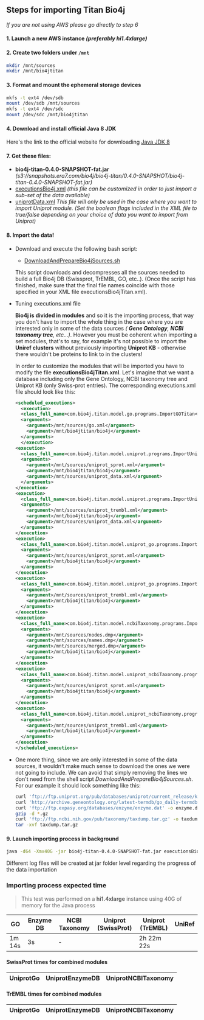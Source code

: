 ## Steps for importing Titan Bio4j 

_If you are not using AWS please go directly to step 6_

#### 1. Launch a new AWS instance _(preferably **hi1.4xlarge**)_

#### 2. Create two folders under `/mnt`

``` bash
mkdir /mnt/sources
mkdir /mnt/bio4jtitan
```

#### 3. Format and mount the ephemeral storage devices

```  bash
mkfs -t ext4 /dev/sdb
mount /dev/sdb /mnt/sources
mkfs -t ext4 /dev/sdc
mount /dev/sdc /mnt/bio4jtitan
```

#### 4. Download and install official Java 8 JDK
Here's the link to the official website for downloading [Java JDK 8](http://www.oracle.com/technetwork/java/javase/downloads/jdk8-downloads-2133151.html)

#### 7. Get these files:
- **bio4j-titan-0.4.0-SNAPSHOT-fat.jar** _(s3://snapshots.era7.com/bio4j/bio4j-titan/0.4.0-SNAPSHOT/bio4j-titan-0.4.0-SNAPSHOT-fat.jar)_
- [executionsBio4j.xml](https://github.com/bio4j/bio4j-titan/blob/master/executionsBio4jTitan.xml) _(this file can be customized in order to just import a sub-set of the data available)_
- [uniprotData.xml](https://github.com/bio4j/bio4j-titan/blob/master/uniprotData.xml) _This file will only be used in the case where you want to import Uniprot module. (Set the boolean flags included in the XML file to true/false depending on your choice of data you want to import from Uniprot)_

#### 8. Import the data!

+ Download and execute the following bash script:
  - [DownloadAndPrepareBio4jSources.sh](/DownloadAndPrepareBio4jSources.sh)

  This script downloads and decompresses all the sources needed to build a full Bio4j DB (Swissprot, TrEMBL, GO, etc..).
  (Once the script has finished, make sure that the final file names coincide with those specified in your XML file executionsBio4jTitan.xml).

+ Tuning executions.xml file

  **Bio4j is divided in modules** and so it is the importing process, that way you don't have to import the whole thing in the case where you are interested only in some of the data sources _( **Gene Ontology**, **NCBI taxonomy tree**, etc...)_. However you must be coherent when importing a set modules, that's to say, for example it's not possible to import the **Uniref clusters** without previously importing **Uniprot KB** - otherwise there wouldn't be proteins to link to in the clusters!

  In order to customize the modules that will be imported you have to modify the file **executionsBio4jTitan.xml**.
  Let's imagine that we want a database including only the Gene Ontology, NCBI taxonomy tree and Uniprot KB (only Swiss-prot entries). 
  The corresponding executions.xml file should look like this:

  ``` xml
  <scheduled_executions>
    <execution>
    <class_full_name>com.bio4j.titan.model.go.programs.ImportGOTitan</class_full_name>
    <arguments>      
	  <argument>/mnt/sources/go.xml</argument>
	  <argument>/mnt/bio4jtitan/bio4j</argument>
    </arguments>
    </execution> 
  <execution>
    <class_full_name>com.bio4j.titan.model.uniprot.programs.ImportUniprotTitan</class_full_name>
    <arguments>      
      <argument>/mnt/sources/uniprot_sprot.xml</argument>
	  <argument>/mnt/bio4jtitan/bio4j</argument>
	  <argument>/mnt/sources/uniprot_data.xml</argument>
    </arguments>
  </execution>  
  <execution>
    <class_full_name>com.bio4j.titan.model.uniprot.programs.ImportUniprotTitan</class_full_name>
    <arguments>      
      <argument>/mnt/sources/uniprot_trembl.xml</argument>
	  <argument>/mnt/bio4jtitan/bio4j</argument>
	  <argument>/mnt/sources/uniprot_data.xml</argument>
    </arguments>
  </execution> 
  <execution>
    <class_full_name>com.bio4j.titan.model.uniprot_go.programs.ImportUniprotGoTitan</class_full_name>
    <arguments>      
      <argument>/mnt/sources/uniprot_sprot.xml</argument>
	  <argument>/mnt/bio4jtitan/bio4j</argument>
    </arguments>
  </execution> 
  <execution>
    <class_full_name>com.bio4j.titan.model.uniprot_go.programs.ImportUniprotGoTitan</class_full_name>
    <arguments>      
      <argument>/mnt/sources/uniprot_trembl.xml</argument>
	  <argument>/mnt/bio4jtitan/bio4j</argument>
    </arguments>
  </execution> 
  <execution>
    <class_full_name>com.bio4j.titan.model.ncbiTaxonomy.programs.ImportNCBITaxonomyTitan</class_full_name>
    <arguments>    
	  <argument>/mnt/sources/nodes.dmp</argument>
      <argument>/mnt/sources/names.dmp</argument>
	  <argument>/mnt/sources/merged.dmp</argument>
	  <argument>/mnt/bio4jtitan/bio4j</argument>
    </arguments>
  </execution>
  <execution>
    <class_full_name>com.bio4j.titan.model.uniprot_ncbiTaxonomy.programs.ImportUniprotNCBITaxonomyTitan</class_full_name>
    <arguments>   
	  <argument>/mnt/sources/uniprot_sprot.xml</argument>
	  <argument>/mnt/bio4jtitan/bio4j</argument>
    </arguments>
  </execution>
  <execution>
    <class_full_name>com.bio4j.titan.model.uniprot_ncbiTaxonomy.programs.ImportUniprotNCBITaxonomyTitan</class_full_name>
    <arguments>   
	  <argument>/mnt/sources/uniprot_trembl.xml</argument>
	  <argument>/mnt/bio4jtitan/bio4j</argument>
    </arguments>
  </execution>
  </scheduled_executions>
  ```
+ One more thing, since we are only interested in some of the data sources, it wouldn't make much sense to download the ones we were not going to include. We can avoid that simply removing the lines we don't need from the shell script _DownloadAndPrepareBio4jSources.sh_. For our example it should look something like this:

  ``` bash
  curl 'ftp://ftp.uniprot.org/pub/databases/uniprot/current_release/knowledgebase/complete/uniprot_sprot.xml.gz' -o uniprot_sprot.xml.gz
  curl 'http://archive.geneontology.org/latest-termdb/go_daily-termdb.obo-xml.gz' -o go.xml.gz
  curl 'ftp://ftp.expasy.org/databases/enzyme/enzyme.dat' -o enzyme.dat
  gzip -d *.gz
  curl 'ftp://ftp.ncbi.nih.gov/pub/taxonomy/taxdump.tar.gz' -o taxdump.tar.gz
  tar -xvf taxdump.tar.gz
  ```

#### 9. Launch importing process in background

```  bash
java -d64 -Xmx40G -jar bio4j-titan-0.4.0-SNAPSHOT-fat.jar executionsBio4jTitan.xml &
```

Different log files will be created at jar folder level regarding the progress of the data importation

### Importing process expected time

> This test was performed on a **hi1.4xlarge** instance using 40G of memory for the Java process

GO | Enzyme DB | NCBI Taxonomy | Uniprot (SwissProt) | Uniprot (TrEMBL) |  UniRef | 
--- | --- | --- | --- | --- | --- | 
1m 14s | 3s | - | | 2h 22m 22s | | - | | - | 

#### SwissProt times for combined modules

UniprotGo | UniprotEnzymeDB | UniprotNCBITaxonomy | 
--- | --- | --- | 

#### TrEMBL times for combined modules

UniprotGo | UniprotEnzymeDB | UniprotNCBITaxonomy | 
--- | --- | --- | 
